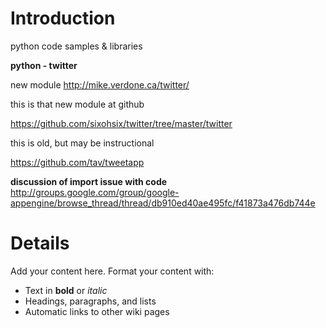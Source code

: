 # Introduction #

python code samples & libraries

**python - twitter**

new module
http://mike.verdone.ca/twitter/

this is that new module at github

https://github.com/sixohsix/twitter/tree/master/twitter


this is old, but may be instructional

https://github.com/tav/tweetapp

**discussion of import issue with code**
http://groups.google.com/group/google-appengine/browse_thread/thread/db910ed40ae495fc/f41873a476db744e

# Details #

Add your content here.  Format your content with:
  * Text in **bold** or _italic_
  * Headings, paragraphs, and lists
  * Automatic links to other wiki pages